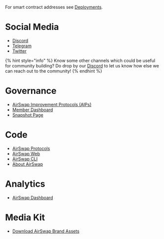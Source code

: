 For smart contract addresses see [Deployments](./technology/deployments.md).

# Social Media

- [Discord](https://discord.gg/Pc6gV3hFjR)
- [Telegram](https://t.me/airswapofficial)
- [Twitter](https://x.com/airswap)

{% hint style="info" %}
Know some other channels which could be useful for community building? Do drop by our [Discord](https://discord.gg/Pc6gV3hFjR) to let us know how else we can reach out to the community!
{% endhint %}

# Governance

- [AirSwap Improvement Protocols \(AIPs\)](https://github.com/airswap/airswap-aips/issues)
- [Member Dashboard](https://dao.airswap.eth.limo/)
- [Snapshot Page](https://snapshot.org/#/vote.airswap.eth)

# Code

- [AirSwap Protocols](https://github.com/airswap/airswap-protocols)
- [AirSwap Web](https://github.com/airswap/airswap-web)
- [AirSwap CLI](https://github.com/airswap/airswap-cli)
- [About AirSwap](https://github.com/airswap/airswap-about)

# Analytics

- [AirSwap Dashboard](https://analytics.airswap.xyz/)

# Media Kit

- [Download AirSwap Brand Assets](.gitbook/assets/AirSwap_Brand_Assets.zip)
